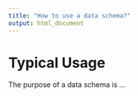 ```yaml
---
title: "How to use a data schema?"
output: html_document
---
```


Typical Usage
===
The purpose of a data schema is ...


